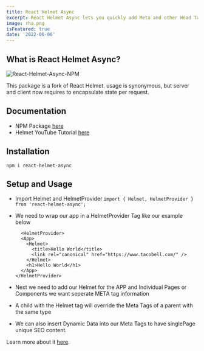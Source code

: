 ```yaml
---
title: React Helmet Async
excerpt: React Helmet Async lets you quickly add Meta and other Head Tags to your Single Page React Application
image: rha.png
isFeatured: true
date: '2022-06-06'
---
```


## What is React Helmet Async?

![React-Helmet-Async-NPM](Flutter-main.png)

This package is a fork of React Helmet. <Helmet> usage is synonymous, but server and client now requires <HelmetProvider> to encapsulate state per request.

## Documentation

- NPM Package [here](https://www.npmjs.com/package/react-helmet-async)
- Helmet YouTube Tutorial [here](https://www.youtube.com/watch?v=iAbtNdgjn2Y&t=215s)


## Installation

``npm i react-helmet-async``

## Setup and Usage

- Import Helmet and HelmetProvider
  ```import { Helmet, HelmetProvider } from 'react-helmet-async';```
- We need to wrap our app in a HelmetProvider Tag like our example below

  ```
    <HelmetProvider>
    <App>
      <Helmet>
        <title>Hello World</title>
        <link rel="canonical" href="https://www.tacobell.com/" />
      </Helmet>
      <h1>Hello World</h1>
    </App>
  </HelmetProvider>
  ```

- Next we need to add our Helmet for the APP and Individual Pages or Components we want seperate META tag information
- A child with the Helmet tag will override the Meta Tags of a parent with the same type
- We can also insert Dynamic Data into our Meta Tags to have singlePage unique SEO content.


Learn more about it [here](https://www.npmjs.com/package/react-helmet-async).